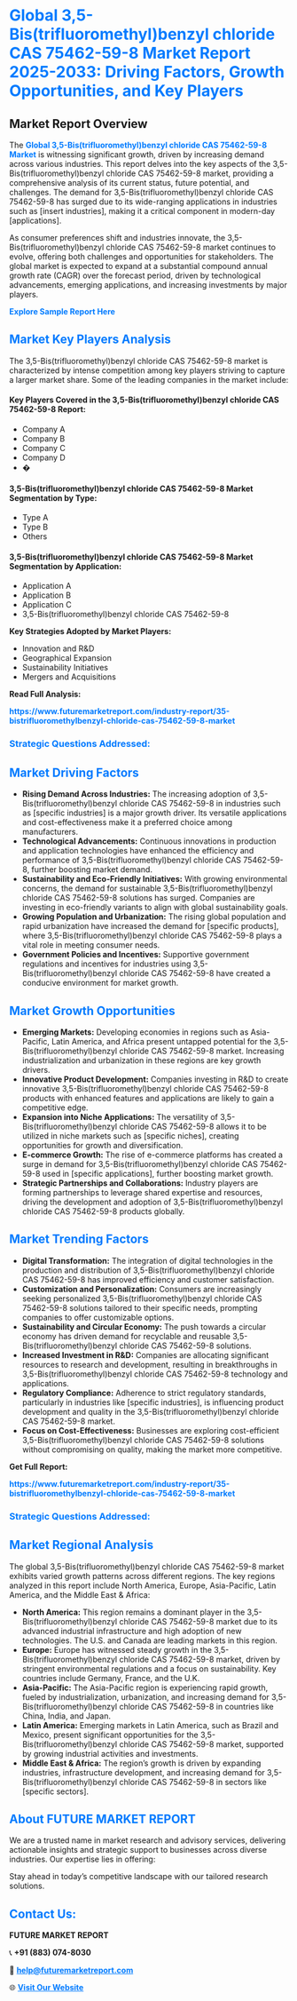 <h1 style="color: #007BFF;">Global 3,5-Bis(trifluoromethyl)benzyl chloride CAS 75462-59-8 Market Report 2025-2033: Driving Factors, Growth Opportunities, and Key Players</h1>

<section id="overview">
<h2>Market Report Overview</h2>
<p>The <a href="https://www.futuremarketreport.com/industry-report/35-bistrifluoromethylbenzyl-chloride-cas-75462-59-8-market" style="color: #007BFF; text-decoration: none;"><strong>Global 3,5-Bis(trifluoromethyl)benzyl chloride CAS 75462-59-8 Market</strong></a> is witnessing significant growth, driven by increasing demand across various industries. This report delves into the key aspects of the 3,5-Bis(trifluoromethyl)benzyl chloride CAS 75462-59-8 market, providing a comprehensive analysis of its current status, future potential, and challenges. The demand for 3,5-Bis(trifluoromethyl)benzyl chloride CAS 75462-59-8 has surged due to its wide-ranging applications in industries such as [insert industries], making it a critical component in modern-day [applications].</p>
<p>As consumer preferences shift and industries innovate, the 3,5-Bis(trifluoromethyl)benzyl chloride CAS 75462-59-8 market continues to evolve, offering both challenges and opportunities for stakeholders. The global market is expected to expand at a substantial compound annual growth rate (CAGR) over the forecast period, driven by technological advancements, emerging applications, and increasing investments by major players.</p>
</section>

<section id="overview">
<p><a href="https://www.futuremarketreport.com/request-sample/reportId=119064" style="color: #007BFF; text-decoration: none;"><strong>Explore Sample Report Here</strong></a></p>
</section>

<section id="key-players">
<h2 style="color: #007BFF;">Market Key Players Analysis</h2>
<p>The 3,5-Bis(trifluoromethyl)benzyl chloride CAS 75462-59-8 market is characterized by intense competition among key players striving to capture a larger market share. Some of the leading companies in the market include:</p>
<h4>Key Players Covered in the 3,5-Bis(trifluoromethyl)benzyl chloride CAS 75462-59-8 Report:</h4>
<ul><li>Company A</li><li>Company B</li><li>Company C</li><li>Company D</li><li>�</li></ul>
<h4>3,5-Bis(trifluoromethyl)benzyl chloride CAS 75462-59-8 Market Segmentation by Type:</h4>
<ul><li>Type A</li><li>Type B</li><li>Others</li></ul>

<h4>3,5-Bis(trifluoromethyl)benzyl chloride CAS 75462-59-8 Market Segmentation by Application:</h4>
<ul><li>Application A</li><li>Application B</li><li>Application C</li><li>3,5-Bis(trifluoromethyl)benzyl chloride CAS 75462-59-8</li></ul>
<p><strong>Key Strategies Adopted by Market Players:</strong></p>
<ul>
<li>Innovation and R&D</li>
<li>Geographical Expansion</li>
<li>Sustainability Initiatives</li>
<li>Mergers and Acquisitions</li>
</ul>
</section>

<section>
<p><strong>Read Full Analysis: </strong></p><a href="https://www.futuremarketreport.com/industry-report/35-bistrifluoromethylbenzyl-chloride-cas-75462-59-8-market" style="color: #007BFF; text-decoration: none;"><strong>https://www.futuremarketreport.com/industry-report/35-bistrifluoromethylbenzyl-chloride-cas-75462-59-8-market</strong></a>
<h3 style="color: #007BFF;">Strategic Questions Addressed:</h3>
</section>

<section id="driving-factors">
<h2 style="color: #007BFF;">Market Driving Factors</h2>
<ul>
<li><strong>Rising Demand Across Industries:</strong> The increasing adoption of 3,5-Bis(trifluoromethyl)benzyl chloride CAS 75462-59-8 in industries such as [specific industries] is a major growth driver. Its versatile applications and cost-effectiveness make it a preferred choice among manufacturers.</li>
<li><strong>Technological Advancements:</strong> Continuous innovations in production and application technologies have enhanced the efficiency and performance of 3,5-Bis(trifluoromethyl)benzyl chloride CAS 75462-59-8, further boosting market demand.</li>
<li><strong>Sustainability and Eco-Friendly Initiatives:</strong> With growing environmental concerns, the demand for sustainable 3,5-Bis(trifluoromethyl)benzyl chloride CAS 75462-59-8 solutions has surged. Companies are investing in eco-friendly variants to align with global sustainability goals.</li>
<li><strong>Growing Population and Urbanization:</strong> The rising global population and rapid urbanization have increased the demand for [specific products], where 3,5-Bis(trifluoromethyl)benzyl chloride CAS 75462-59-8 plays a vital role in meeting consumer needs.</li>
<li><strong>Government Policies and Incentives:</strong> Supportive government regulations and incentives for industries using 3,5-Bis(trifluoromethyl)benzyl chloride CAS 75462-59-8 have created a conducive environment for market growth.</li>
</ul>
</section>

<section id="growth-opportunities">
<h2 style="color: #007BFF;">Market Growth Opportunities</h2>
<ul>
<li><strong>Emerging Markets:</strong> Developing economies in regions such as Asia-Pacific, Latin America, and Africa present untapped potential for the 3,5-Bis(trifluoromethyl)benzyl chloride CAS 75462-59-8 market. Increasing industrialization and urbanization in these regions are key growth drivers.</li>
<li><strong>Innovative Product Development:</strong> Companies investing in R&D to create innovative 3,5-Bis(trifluoromethyl)benzyl chloride CAS 75462-59-8 products with enhanced features and applications are likely to gain a competitive edge.</li>
<li><strong>Expansion into Niche Applications:</strong> The versatility of 3,5-Bis(trifluoromethyl)benzyl chloride CAS 75462-59-8 allows it to be utilized in niche markets such as [specific niches], creating opportunities for growth and diversification.</li>
<li><strong>E-commerce Growth:</strong> The rise of e-commerce platforms has created a surge in demand for 3,5-Bis(trifluoromethyl)benzyl chloride CAS 75462-59-8 used in [specific applications], further boosting market growth.</li>
<li><strong>Strategic Partnerships and Collaborations:</strong> Industry players are forming partnerships to leverage shared expertise and resources, driving the development and adoption of 3,5-Bis(trifluoromethyl)benzyl chloride CAS 75462-59-8 products globally.</li>
</ul>
</section>

<section id="trending-factors">
<h2 style="color: #007BFF;">Market Trending Factors</h2>
<ul>
<li><strong>Digital Transformation:</strong> The integration of digital technologies in the production and distribution of 3,5-Bis(trifluoromethyl)benzyl chloride CAS 75462-59-8 has improved efficiency and customer satisfaction.</li>
<li><strong>Customization and Personalization:</strong> Consumers are increasingly seeking personalized 3,5-Bis(trifluoromethyl)benzyl chloride CAS 75462-59-8 solutions tailored to their specific needs, prompting companies to offer customizable options.</li>
<li><strong>Sustainability and Circular Economy:</strong> The push towards a circular economy has driven demand for recyclable and reusable 3,5-Bis(trifluoromethyl)benzyl chloride CAS 75462-59-8 solutions.</li>
<li><strong>Increased Investment in R&D:</strong> Companies are allocating significant resources to research and development, resulting in breakthroughs in 3,5-Bis(trifluoromethyl)benzyl chloride CAS 75462-59-8 technology and applications.</li>
<li><strong>Regulatory Compliance:</strong> Adherence to strict regulatory standards, particularly in industries like [specific industries], is influencing product development and quality in the 3,5-Bis(trifluoromethyl)benzyl chloride CAS 75462-59-8 market.</li>
<li><strong>Focus on Cost-Effectiveness:</strong> Businesses are exploring cost-efficient 3,5-Bis(trifluoromethyl)benzyl chloride CAS 75462-59-8 solutions without compromising on quality, making the market more competitive.</li>
</ul>
</section>

<section>
<p><strong>Get Full Report: </strong></p><a href="https://www.futuremarketreport.com/industry-report/35-bistrifluoromethylbenzyl-chloride-cas-75462-59-8-market" style="color: #007BFF; text-decoration: none;"><strong>https://www.futuremarketreport.com/industry-report/35-bistrifluoromethylbenzyl-chloride-cas-75462-59-8-market</strong></a>
<h3 style="color: #007BFF;">Strategic Questions Addressed:</h3>
</section>


<section id="regional-analysis">
<h2 style="color: #007BFF;">Market Regional Analysis</h2>
<p>The global 3,5-Bis(trifluoromethyl)benzyl chloride CAS 75462-59-8 market exhibits varied growth patterns across different regions. The key regions analyzed in this report include North America, Europe, Asia-Pacific, Latin America, and the Middle East & Africa:</p>
<ul>
<li><strong>North America:</strong> This region remains a dominant player in the 3,5-Bis(trifluoromethyl)benzyl chloride CAS 75462-59-8 market due to its advanced industrial infrastructure and high adoption of new technologies. The U.S. and Canada are leading markets in this region.</li>
<li><strong>Europe:</strong> Europe has witnessed steady growth in the 3,5-Bis(trifluoromethyl)benzyl chloride CAS 75462-59-8 market, driven by stringent environmental regulations and a focus on sustainability. Key countries include Germany, France, and the U.K.</li>
<li><strong>Asia-Pacific:</strong> The Asia-Pacific region is experiencing rapid growth, fueled by industrialization, urbanization, and increasing demand for 3,5-Bis(trifluoromethyl)benzyl chloride CAS 75462-59-8 in countries like China, India, and Japan.</li>
<li><strong>Latin America:</strong> Emerging markets in Latin America, such as Brazil and Mexico, present significant opportunities for the 3,5-Bis(trifluoromethyl)benzyl chloride CAS 75462-59-8 market, supported by growing industrial activities and investments.</li>
<li><strong>Middle East & Africa:</strong> The region’s growth is driven by expanding industries, infrastructure development, and increasing demand for 3,5-Bis(trifluoromethyl)benzyl chloride CAS 75462-59-8 in sectors like [specific sectors].</li>
</ul>
</section>

<footer>
<h2 style="color: #007BFF;">About FUTURE MARKET REPORT</h2>
<p>We are a trusted name in market research and advisory services, delivering actionable insights and strategic support to businesses across diverse industries. Our expertise lies in offering:</p>

<p>Stay ahead in today’s competitive landscape with our tailored research solutions.</p>

<h2 style="color: #007BFF;">Contact Us:</h2>
<p><strong>FUTURE MARKET REPORT</strong></p>
<p>📞 <strong>+91 (883) 074-8030</strong></p>
<p>📧 <strong><a href="mailto:help@futuremarketreport.com" style="color: #007BFF;">help@futuremarketreport.com</a></strong></p>
<p>🌐 <strong><a href="https://www.futuremarketreport.com/" style="color: #007BFF;">Visit Our Website</a></strong></p>
</footer>